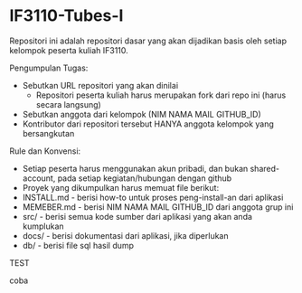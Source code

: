 IF3110-Tubes-I
==============
Repositori ini adalah repositori dasar yang akan dijadikan basis oleh setiap kelompok peserta kuliah IF3110. 

Pengumpulan Tugas:
- Sebutkan URL repositori yang akan dinilai
  - Repositori peserta kuliah harus merupakan fork dari repo ini (harus secara langsung)
- Sebutkan anggota dari kelompok (NIM NAMA MAIL GITHUB_ID)
- Kontributor dari repositori tersebut HANYA anggota kelompok yang bersangkutan

Rule dan Konvensi:
- Setiap peserta harus menggunakan akun pribadi, dan bukan shared-account, pada setiap kegiatan/hubungan dengan github
- Proyek yang dikumpulkan harus memuat file berikut:
- INSTALL.md - berisi how-to untuk proses peng-install-an dari aplikasi
- MEMEBER.md - berisi NIM NAMA MAIL GITHUB_ID dari anggota grup ini
- src/ - berisi semua kode sumber dari aplikasi yang akan anda kumplukan
- docs/ - berisi dokumentasi dari aplikasi, jika diperlukan
- db/ - berisi file sql hasil dump

TEST

coba